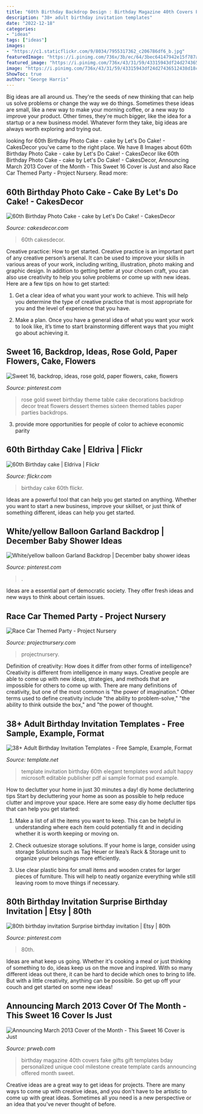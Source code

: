 ```yaml
---
title: "60th Birthday Backdrop Design : Birthday Magazine 40th Covers Fake Gifts Gift Templates Bday Personalized Unique Cool Milestone Create Template Cards Announcing Offered Month Sweet"
description: "38+ adult birthday invitation templates"
date: "2022-12-18"
categories:
- "ideas"
tags: ["ideas"]
images:
- "https://c1.staticflickr.com/9/8034/7955317362_c206786df6_b.jpg"
featuredImage: "https://i.pinimg.com/736x/3b/ec/64/3bec64147942e15f787a6f7e09733819.jpg"
featured_image: "https://i.pinimg.com/736x/43/31/59/43315943df24d27436512438d18cbe42.jpg?b=t"
image: "https://i.pinimg.com/736x/43/31/59/43315943df24d27436512438d18cbe42.jpg?b=t"
ShowToc: true
author: "George Harris"
---
```



Big ideas are all around us. They're the seeds of new thinking that can help us solve problems or change the way we do things. Sometimes these ideas are small, like a new way to make your morning coffee, or a new way to improve your product. Other times, they're much bigger, like the idea for a startup or a new business model. Whatever form they take, big ideas are always worth exploring and trying out.

	

		
looking for 60th Birthday Photo Cake - cake by Let&#039;s Do Cake! - CakesDecor you've came to the right place. We have 8 Images about 60th Birthday Photo Cake - cake by Let&#039;s Do Cake! - CakesDecor like 60th Birthday Photo Cake - cake by Let&#039;s Do Cake! - CakesDecor, Announcing March 2013 Cover of the Month - This Sweet 16 Cover is Just and also Race Car Themed Party - Project Nursery. Read more:
		
    
## 60th Birthday Photo Cake - Cake By Let&#039;s Do Cake! - CakesDecor

<img loading=lazy src="https://pic.cakesdecor.com/m/qshguum9jvdsjkj05nlw.jpg" onerror="this.onerror=null;this.src='https://tse4.mm.bing.net/th?id=OIP.U2OJ0-5UXXc6VlHdeJ19pwHaKW&amp;pid=15.1';" alt="60th Birthday Photo Cake - cake by Let&#039;s Do Cake! - CakesDecor">

_Source: cakesdecor.com_

>60th cakesdecor. 

	

Creative practice: How to get started.
Creative practice is an important part of any creative person’s arsenal. It can be used to improve your skills in various areas of your work, including writing, illustration, photo making and graphic design. In addition to getting better at your chosen craft, you can also use creativity to help you solve problems or come up with new ideas. Here are a few tips on how to get started:
1. Get a clear idea of what you want your work to achieve. This will help you determine the type of creative practice that is most appropriate for you and the level of experience that you have.

2. Make a plan. Once you have a general idea of what you want your work to look like, it’s time to start brainstorming different ways that you might go about achieving it.

    
## Sweet 16, Backdrop, Ideas, Rose Gold, Paper Flowers, Cake, Flowers

<img loading=lazy src="https://i.pinimg.com/736x/43/31/59/43315943df24d27436512438d18cbe42.jpg?b=t" onerror="this.onerror=null;this.src='https://tse2.mm.bing.net/th?id=OIP.lKfQNHMD2b35s8Xb9jF1zwHaLG&amp;pid=15.1';" alt="Sweet 16, backdrop, ideas, rose gold, paper flowers, cake, flowers">

_Source: pinterest.com_

>rose gold sweet birthday theme table cake decorations backdrop decor treat flowers dessert themes sixteen themed tables paper parties backdrops. 

	

3. provide more opportunities for people of color to achieve economic parity

    
## 60th Birthday Cake | Eldriva | Flickr

<img loading=lazy src="https://c1.staticflickr.com/9/8034/7955317362_c206786df6_b.jpg" onerror="this.onerror=null;this.src='https://tse2.mm.bing.net/th?id=OIP.F6F59_JykZBdOCvERhkhfQHaLG&amp;pid=15.1';" alt="60th Birthday cake | Eldriva | Flickr">

_Source: flickr.com_

>birthday cake 60th flickr. 

	

Ideas are a powerful tool that can help you get started on anything. Whether you want to start a new business, improve your skillset, or just think of something different, ideas can help you get started.

    
## White/yellow Balloon Garland Backdrop | December Baby Shower Ideas

<img loading=lazy src="https://i.pinimg.com/736x/3b/ec/64/3bec64147942e15f787a6f7e09733819.jpg" onerror="this.onerror=null;this.src='https://tse4.mm.bing.net/th?id=OIP.WfjxWTb6b1fnSCHDlxdLegHaJ4&amp;pid=15.1';" alt="White/yellow balloon Garland Backdrop | December baby shower ideas">

_Source: pinterest.com_

>. 

	

Ideas are a essential part of democratic society. They offer fresh ideas and new ways to think about certain issues. 

    
## Race Car Themed Party - Project Nursery

<img loading=lazy src="https://projectnursery.com/wp-content/uploads/2016/06/20150906_125321.jpg" onerror="this.onerror=null;this.src='https://tse3.mm.bing.net/th?id=OIP.7LUWs1jbdiIRNWYdNNw6BwHaNK&amp;pid=15.1';" alt="Race Car Themed Party - Project Nursery">

_Source: projectnursery.com_

>projectnursery. 

	

Definition of creativity: How does it differ from other forms of intelligence?
Creativity is different from intelligence in many ways. Creative people are able to come up with new ideas, strategies, and methods that are impossible for others to come up with. 
There are many definitions of creativity, but one of the most common is "the power of imagination." Other terms used to define creativity include "the ability to problem-solve," "the ability to think outside the box," and "the power of thought.

    
## 38+ Adult Birthday Invitation Templates - Free Sample, Example, Format

<img loading=lazy src="https://images.template.net/wp-content/uploads/2015/12/Happy-60th-Birthday-Invitation-Template.jpg" onerror="this.onerror=null;this.src='https://tse4.mm.bing.net/th?id=OIP.u1Bm2JxdI0JGsx1z5iD10gHaKX&amp;pid=15.1';" alt="38+ Adult Birthday Invitation Templates - Free Sample, Example, Format">

_Source: template.net_

>template invitation birthday 60th elegant templates word adult happy microsoft editable publisher pdf ai sample format psd example. 

	

How to declutter your home in just 30 minutes a day!
diy home decluttering tips
Start by decluttering your home as soon as possible to help reduce clutter and improve your space. Here are some easy diy home declutter tips that can help you get started:

1. Make a list of all the items you want to keep. This can be helpful in understanding where each item could potentially fit and in deciding whether it is worth keeping or moving on.

2. Check outuesize storage solutions. If your home is large, consider using storage Solutions such as Tag Heuer or Ikea’s Rack & Storage unit to organize your belongings more efficiently.

3. Use clear plastic bins for small items and wooden crates for larger pieces of furniture. This will help to neatly organize everything while still leaving room to move things if necessary. 


    
## 80th Birthday Invitation Surprise Birthday Invitation | Etsy | 80th

<img loading=lazy src="https://i.pinimg.com/736x/70/1c/6f/701c6faa57722a9b897dec050f05630b.jpg" onerror="this.onerror=null;this.src='https://tse1.mm.bing.net/th?id=OIP.XJ8HP95ErZfOEqG-UOuwTQHaKY&amp;pid=15.1';" alt="80th birthday invitation Surprise birthday invitation | Etsy | 80th">

_Source: pinterest.com_

>80th. 

	

Ideas are what keep us going. Whether it's cooking a meal or just thinking of something to do, ideas keep us on the move and inspired. With so many different ideas out there, it can be hard to decide which ones to bring to life. But with a little creativity, anything can be possible. So get up off your couch and get started on some new ideas!

    
## Announcing March 2013 Cover Of The Month - This Sweet 16 Cover Is Just

<img loading=lazy src="http://ww1.prweb.com/prfiles/2012/08/27/10477371/Birthday_40_LGthumb.jpg" onerror="this.onerror=null;this.src='https://tse4.mm.bing.net/th?id=OIP.jGEXehPKLUalT6f7eAsxuAHaJm&amp;pid=15.1';" alt="Announcing March 2013 Cover of the Month - This Sweet 16 Cover is Just">

_Source: prweb.com_

>birthday magazine 40th covers fake gifts gift templates bday personalized unique cool milestone create template cards announcing offered month sweet. 

	

Creative ideas are a great way to get ideas for projects. There are many ways to come up with creative ideas, and you don't have to be artistic to come up with great ideas. Sometimes all you need is a new perspective or an idea that you've never thought of before.


